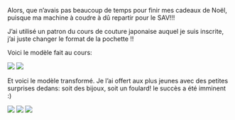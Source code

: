 Alors, que n’avais pas beaucoup de temps pour finir mes cadeaux de Noël, puisque ma machine à coudre à dû repartir pour le SAV!!!

J’ai utilisé un patron du cours de couture japonaise auquel je suis inscrite, j’ai juste changer le format de la pochette !!

Voici le modèle fait au cours:

![](/static/images/thumbs/pouchette8.png)
![](/static/images/thumbs/pouchette6.png)

Et voici le modèle transformé. Je l’ai offert aux plus jeunes avec des petites surprises dedans: soit des bijoux, soit un foulard! le succès a été imminent :)

![](/static/images/thumbs/pouchette.png)
![](/static/images/thumbs/pouchette444.png)
![](/static/images/thumbs/pouchette5.png)
